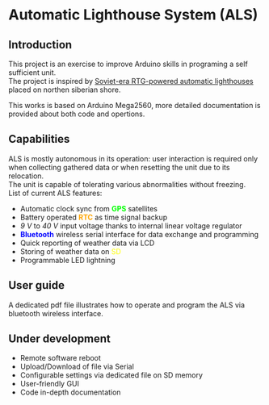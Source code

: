 # Automatic Lighthouse System (ALS)

## Introduction

This project is an exercise to improve Arduino skills in programing a self sufficient unit.<br>
The project is inspired by [Soviet-era RTG-powered automatic lighthouses]("https://www.bbc.com/reel/embed/p0931jtk") placed on northen siberian shore.

This works is based on Arduino Mega2560, more detailed documentation is provided about both code and opertions.

## Capabilities
ALS is mostly autonomous in its operation: user interaction is required only when collecting gathered data or when resetting the unit due to its relocation.<br>The unit is capable of tolerating various abnormalities without freezing.  
List of current ALS features:

* Automatic clock sync from <span style="color:lime">**GPS**</span> satellites
* Battery operated <span style="color:orange">**RTC**</span> as time signal backup
* _9 V_ to _40 V_ input voltage thanks to internal linear voltage regulator
* <span style="color:blue">**Bluetooth**</span> wireless serial interface for data exchange and programming
* Quick reporting of weather data via LCD
* Storing of weather data on <span style="color:yellow">SD</span>
* Programmable LED lightning

  
## User guide
A dedicated pdf file illustrates how to operate and program the ALS via bluetooth wireless interface.

## Under development
* Remote software reboot
* Upload/Download of file via Serial
* Configurable settings via dedicated file on SD memory
* User-friendly GUI
* Code in-depth documentation